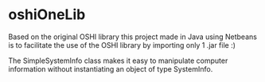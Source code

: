 # oshiOneLib
Based on the original OSHI library this project made in Java using Netbeans is to facilitate the use of the OSHI library by importing only 1 .jar file :)

The SimpleSystemInfo class makes it easy to manipulate computer information without instantiating an object of type SystemInfo.
